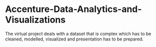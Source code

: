 # Accenture-Data-Analytics-and-Visualizations
The virtual project deals with a dataset that is complex which has to be cleaned, modelled, visualized and presentation has to be prepared.
